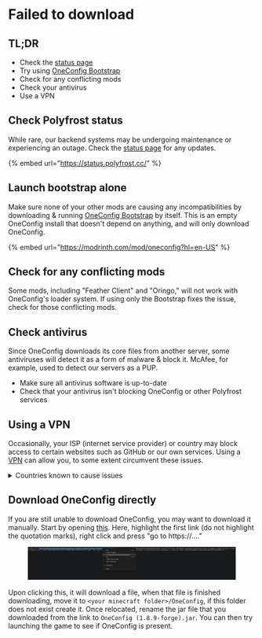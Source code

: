 # Failed to download

## TL;DR

- Check the [status page](https://status.polyfrost.cc/)
- Try using [OneConfig Bootstrap](https://modrinth.com/mod/oneconfig?hl=en-US)
- Check for any conflicting mods
- Check your antivirus
- Use a VPN

## Check Polyfrost status

While rare, our backend systems may be undergoing maintenance or experiencing an outage. Check the [status page](https://status.polyfrost.cc/) for any updates.

{% embed url="<https://status.polyfrost.cc/>" %}

## Launch bootstrap alone

Make sure none of your other mods are causing any incompatibilities by downloading & running [OneConfig Bootstrap](https://modrinth.com/mod/oneconfig?hl=en-US) by itself. This is an empty OneConfig install that doesn't depend on anything, and will only download OneConfig.

{% embed url="<https://modrinth.com/mod/oneconfig?hl=en-US>" %}

## Check for any conflicting mods

Some mods, including "Feather Client" and "Oringo," will not work with OneConfig's loader system. If using only the Bootstrap fixes the issue, check for those conflicting mods.

## Check antivirus

Since OneConfig downloads its core files from another server, some antiviruses will detect it as a form of malware & block it. McAfee, for example, used to detect our servers as a PUP.

- Make sure all antivirus software is up-to-date
- Check that your antivirus isn't blocking OneConfig or other Polyfrost services

## Using a VPN

Occasionally, your ISP (internet service provider) or country may block access to certain websites such as GitHub or our own services. Using a [VPN](https://1.1.1.1/dns/) can allow you, to some extent circumvent these issues.

<details>

<summary>Countries known to cause issues</summary>

India

Iran

North Korea

China

</details>

## Download OneConfig directly

If you are still unable to download OneConfig, you may want to download it manually. Start by opening [this](https://api.polyfrost.org/oneconfig/1.8.9-forge). Here, highlight the first link (do not highlight the quotation marks), right click and press "go to https://...."&#x20;

&#x20;

<figure><img src="../.gitbook/assets/Manual Release Copy Screenshot.png" alt=""><figcaption></figcaption></figure>

Upon clicking this, it will download a file, when that file is finished downloading, move it to `<your minecraft folder>/OneConfig`, if this folder does not exist create it. Once relocated, rename the jar file that you downloaded from the link to `OneConfig (1.8.9-forge).jar`. You can then try launching the game to see if OneConfig is present.
